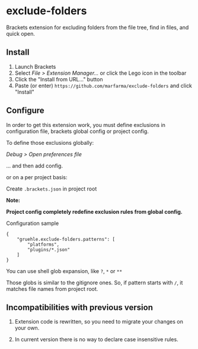 exclude-folders
===============

Brackets extension for excluding folders from the file tree, find in files, and quick open.

Install
---------------

1. Launch Brackets
2. Select _File > Extension Manager..._ or click the Lego icon in the toolbar
3. Click the "Install from URL..." button
4. Paste (or enter) `https://github.com/marfarma/exclude-folders` and click "Install"

Configure
---------------

In order to get this extension work, you must define exclusions in configuration file,
brackets global config or project config.

To define those exclusions globally:

_Debug > Open preferences file_

… and then add config.

or on a per project basis:

Create `.brackets.json` in project root

**Note:**

**Project config completely redefine exclusion rules from global config.**

Configuration sample

```
{
	"gruehle.exclude-folders.patterns": [
		"platforms",
		"plugins/*.json"
	]
}
```

You can use shell glob expansion, like `?`, `*` or `**`

Those globs is similar to the gitignore ones. So, if pattern starts with `/`,
it matches file names from project root.


Incompatibilities with previous version
------------------------

1. Extension code is rewritten, so you need to migrate your changes on your own.

2. In current version there is no way to declare case insensitive rules.
